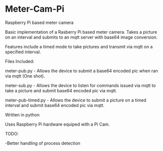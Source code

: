 # Meter-Cam-Pi
Raspberry Pi based meter camera

Basic implementation of a Rasberry Pi based meter camera.
Takes a picture on an interval and submits to an mqtt server with base64 image conversion.

Features include a timed mode to take pictures and transmit via mqtt on a specified interval.


Files Included:

meter-pub.py - Allows the device to submit a base64 encoded pic when ran via mqtt (One shot).

meter-sub.py - Allows the device to listen for commands issued via mqtt to take a picture and submit base64 encoded pic via mqtt.

meter-pub-timed.py - Allows the device to submit a picture on a timed interval and submit base64 encoded pic via mqtt.




Written in python

Uses Raspberry Pi hardware equiped with a Pi Cam.

TODO:

-Better handling of process detection
